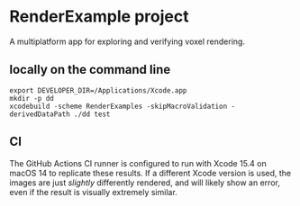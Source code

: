 # RenderExample project

A multiplatform app for exploring and verifying voxel rendering.

## locally on the command line

    export DEVELOPER_DIR=/Applications/Xcode.app
    mkdir -p dd
    xcodebuild -scheme RenderExamples -skipMacroValidation -derivedDataPath ./dd test

## CI

The GitHub Actions CI runner is configured to run with Xcode 15.4 on macOS 14
to replicate these results. If a different Xcode version is used, the images
are just _slightly_ differently rendered, and will likely show an error, even
if the result is visually extremely similar.

